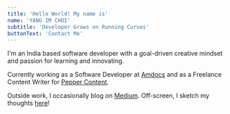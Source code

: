 ```yaml
---
title: 'Hello World! My name is'
name: 'YANG IM CHOI'
subtitle: 'Developer Grows on Running Curves'
buttonText: 'Contact Me'
---
```


I'm an India based software developer with a goal-driven creative mindset and passion for learning and innovating.

Currently working as a Software Developer at [Amdocs](https://www.amdocs.com/) and as a Freelance Content Writer for [Pepper Content](https://www.peppercontent.io).

Outside work, I occasionally blog on [Medium](https://chandrikadeb7.medium.com/). Off-screen, I sketch my thoughts [here](https://pin.it/4W1Rxtj)!
